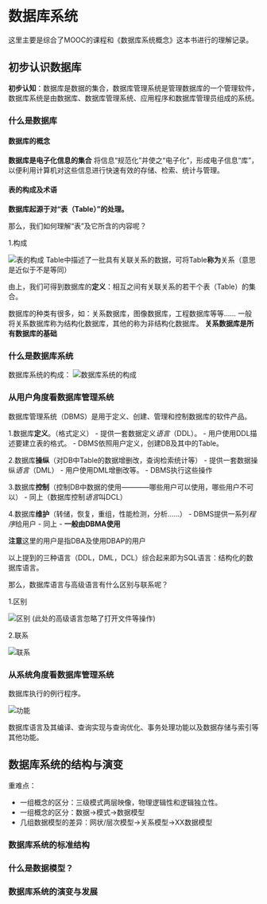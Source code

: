# 数据库系统

这里主要是综合了MOOC的课程和《数据库系统概念》这本书进行的理解记录。

## 初步认识数据库

**初步认知**：数据库是数据的集合，数据库管理系统是管理数据库的一个管理软件，数据库系统是由数据库、数据库管理系统、应用程序和数据库管理员组成的系统。

### 什么是数据库

#### 数据库的概念

**数据库是电子化信息的集合**
将信息“规范化”并使之“电子化”，形成电子信息“库”，以便利用计算机对这些信息进行快速有效的存储、检索、统计与管理。

#### 表的构成及术语

**数据库起源于对“表（Table）”的处理。**

那么，我们如何理解“表”及它所含的内容呢？

1.构成

![表的构成](/GithubRecord/pic/DataBase_pic/Table_concent.png)
Table中描述了一批具有关联关系的数据，可将Table**称为**关系（意思是近似于不是等同）

由上，我们可得到数据库的**定义**：相互之间有关联关系的若干个表（Table）的集合。

数据库的种类有很多，如：关系数据库，图像数据库，工程数据库等等……
一般将关系数据库称为结构化数据库，其他的称为非结构化数据库。
**关系数据库是所有数据库的基础**

### 什么是数据库系统

数据库系统的构成：
![数据库系统的构成](/GithubRecord/pic/DataBase_pic/DBMS_content.png)

### 从用户角度看数据库管理系统

数据库管理系统（DBMS）是用于定义、创建、管理和控制数据库的软件产品。

1.数据库**定义**。（格式定义）
    - 提供一套数据定义*语言*（DDL）。
    - 用户使用DDL描述要建立表的格式。
    - DBMS依照用户定义，创建DB及其中的Table。
  
2.数据库**操纵**（对DB中Table的数据增删改，查询检索统计等）
    - 提供一套数据操纵*语言*（DML）
    - 用户使用DML增删改等。
    - DBMS执行这些操作
  
3.数据库**控制**（控制DB中数据的使用————哪些用户可以使用，哪些用户不可以）
    - 同上（数据库控制*语言*叫DCL）

4.数据库**维护**（转储，恢复，重组，性能检测，分析……）
    - DBMS提供一系列*程序*给用户
    - 同上
    - **一般由DBMA使用**

**注意**这里的用户是指DBA及使用DBAP的用户

以上提到的三种语言（DDL，DML，DCL）综合起来即为SQL语言：结构化的数据库语言。

那么，数据库语言与高级语言有什么区别与联系呢？

1.区别

![区别](/GithubRecord/pic/DataBase_pic/SQL_difference.png)
(此处的高级语言忽略了打开文件等操作)

2.联系

![联系](/GithubRecord/pic/DataBase_pic/SQL_connection.png)

### 从系统角度看数据库管理系统

数据库执行的例行程序。

![功能](/GithubRecord/pic/DataBase_pic/System_func.png)

​数据库语言及其编译、查询实现与查询优化、事务处理功能以及数据存储与索引等其他功能。

## 数据库系统的结构与演变

重难点：

- 一组概念的区分：三级模式两层映像，物理逻辑性和逻辑独立性。
- 一组概念的区分：数据->模式->数据模型
- 几组数据模型的差异：网状/层次模型->关系模型->XX数据模型

### 数据库系统的标准结构

### 什么是数据模型？

### 数据库系统的演变与发展
